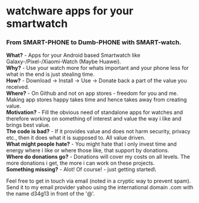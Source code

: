 # watchware apps for your smartwatch 
### From SMART-PHONE to Dumb-PHONE with SMART-watch. 

**What?** - Apps for your Android based Smartwatch like Galaxy-/Pixel-/Xiaomi-Watch (Maybe Huawei).\
**Why?** - Use your watch more for whats important and your phone less for what in the end is just stealing time.\
**How?** - Download -> Install -> Use -> Donate back a part of the value you received.\
**Where?** - On Github and not on app stores - freedom for you and me. Making app stores happy takes time and hence takes away from creating value.\
**Motivation?** - Fill the obvious need of standalone apps for watches and therefore working on something of interest and value the way i like and brings best value.\
**The code is bad?** - If it provides value and does not harm security, privacy etc., then it does what it is supposed to. All value driven.\
**What might people hate?** - You might hate that i only invest time and energy where i like or where those like, that support by donations.\
**Where do donations go?** - Donations will cover my costs on all levels. The more donations i get, the more i can work on these projects.\
**Something missing?** - Alot! Of course! - just getting started\

Feel free to get in touch via email (noted in a cryptic way to prevent spam).\
Send it to my email provider yahoo using the international domain .com with the name d34g13 in front of the '@'.